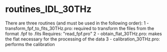 # routines_IDL_30THz

There are three routines (and must be used in the following order): 
1 - transform_fpf_to_fits_30THz.pro: required to transform the files from the format .fpf to .fits 
                                     Requires: "read_fpf.pro"
2 - obtain_flat_30THz.pro:           makes the flat necessary for the processing of the data
3 - calibration_30THz.pro:           performs the calibration 
